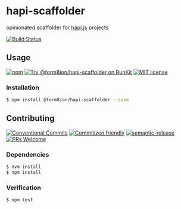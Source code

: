 # hapi-scaffolder

opinionated scaffolder for [hapi.js](https://hapijs.com) projects

<!-- status badges -->
[![Build Status][ci-badge]][ci-link]

## Usage

<!-- consumer badges -->
[![npm][npm-badge]][npm-link]
[![Try @form8ion&#x2F;hapi-scaffolder on RunKit][runkit-badge]][runkit-link]
[![MIT license][license-badge]][license-link]

### Installation

```sh
$ npm install @form8ion/hapi-scaffolder --save
```

## Contributing

<!-- contribution badges -->
[![Conventional Commits][commit-convention-badge]][commit-convention-link]
[![Commitizen friendly][commitizen-badge]][commitizen-link]
[![semantic-release][semantic-release-badge]][semantic-release-link]
[![PRs Welcome][PRs-badge]][PRs-link]

### Dependencies

```sh
$ nvm install
$ npm install
```

### Verification

```sh
$ npm test
```

[npm-link]: https://www.npmjs.com/package/@form8ion/hapi-scaffolder
[npm-badge]: https://img.shields.io/npm/v/@form8ion/hapi-scaffolder.svg
[runkit-link]: https://npm.runkit.com/@form8ion/hapi-scaffolder
[runkit-badge]: https://badge.runkitcdn.com/@form8ion/hapi-scaffolder.svg
[license-link]: LICENSE
[license-badge]: https://img.shields.io/github/license/form8ion/hapi-scaffolder.svg
[ci-link]: https://travis-ci.com/form8ion/hapi-scaffolder
[ci-badge]: https://img.shields.io/travis/com/form8ion/hapi-scaffolder/master.svg
[commit-convention-link]: https://conventionalcommits.org
[commit-convention-badge]: https://img.shields.io/badge/Conventional%20Commits-1.0.0-yellow.svg
[commitizen-link]: http://commitizen.github.io/cz-cli/
[commitizen-badge]: https://img.shields.io/badge/commitizen-friendly-brightgreen.svg
[semantic-release-link]: https://github.com/semantic-release/semantic-release
[semantic-release-badge]: https://img.shields.io/badge/%20%20%F0%9F%93%A6%F0%9F%9A%80-semantic--release-e10079.svg
[PRs-link]: http://makeapullrequest.com
[PRs-badge]: https://img.shields.io/badge/PRs-welcome-brightgreen.svg

